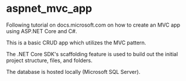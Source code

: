 # aspnet_mvc_app
Following tutorial on docs.microsoft.com on how to create an 
MVC app using ASP.NET Core and C#.

This is a basic CRUD app which utilizes the MVC pattern. 

The .NET Core SDK's scaffolding feature is used to build out
the initial project structure, files, and folders. 

The database is hosted locally (Microsoft SQL Server).
